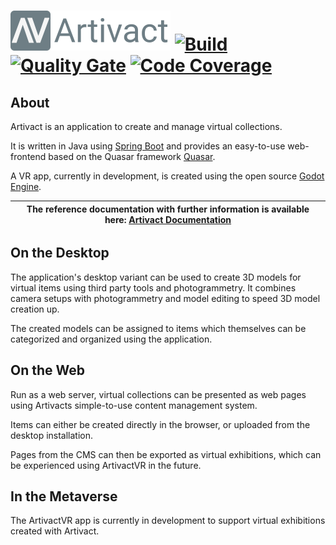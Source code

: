 # <img src="https://raw.githubusercontent.com/arassec/artivact/main/frontend/src/assets/artivact-logo-text-small.png" width="256"> [![Build](https://github.com/arassec/artivact/actions/workflows/build.yml/badge.svg)](https://github.com/arassec/artivact/actions/workflows/build.yml) [![Quality Gate](https://img.shields.io/sonar/quality_gate/arassec_artivact?server=http%3A%2F%2Fsonarcloud.io)](https://sonarcloud.io/dashboard?id=arassec_artivact) [![Code Coverage](https://img.shields.io/sonar/coverage/arassec_artivact?server=http%3A%2F%2Fsonarcloud.io)](https://sonarcloud.io/component_measures?id=arassec_artivact&metric=coverage&view=treemap)

## About

Artivact is an application to create and manage virtual collections.

It is written in Java using [Spring Boot](https://spring.io/projects/spring-boot) and provides an
easy-to-use web-frontend based on the Quasar framework [Quasar](https://quasar.dev/).

A VR app, currently in development, is created using the open source [Godot Engine](https://godotengine.org).

| The reference documentation with further information is available here: [Artivact Documentation](https://arassec.github.io/artivact/) |
|-----------------------------------------|

## On the Desktop

The application's desktop variant can be used to create 3D models for virtual items using third party tools
and photogrammetry. It combines camera setups with photogrammetry and model editing to speed 3D model creation up.

The created models can be assigned to items which themselves can be categorized and organized using the application.

## On the Web

Run as a web server, virtual collections can be presented as web pages using Artivacts simple-to-use content management
system.

Items can either be created directly in the browser, or uploaded from the desktop installation.

Pages from the CMS can then be exported as virtual exhibitions, which can be experienced using ArtivactVR in the future.

## In the Metaverse

The ArtivactVR app is currently in development to support virtual exhibitions created with Artivact.
